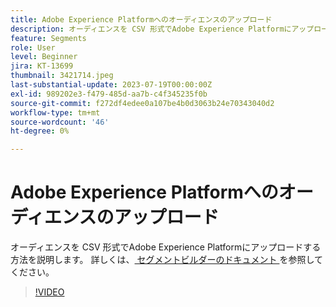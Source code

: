 ```yaml
---
title: Adobe Experience Platformへのオーディエンスのアップロード
description: オーディエンスを CSV 形式でAdobe Experience Platformにアップロードする方法を説明します。
feature: Segments
role: User
level: Beginner
jira: KT-13699
thumbnail: 3421714.jpeg
last-substantial-update: 2023-07-19T00:00:00Z
exl-id: 989202e3-f479-485d-aa7b-c4f345235f0b
source-git-commit: f272df4edee0a107be4b0d3063b24e70343040d2
workflow-type: tm+mt
source-wordcount: '46'
ht-degree: 0%

---
```


# Adobe Experience Platformへのオーディエンスのアップロード

オーディエンスを CSV 形式でAdobe Experience Platformにアップロードする方法を説明します。 詳しくは、[ セグメントビルダーのドキュメント ](https://experienceleague.adobe.com/en/docs/experience-platform/segmentation/ui/audience-portal#import-audience) を参照してください。

>[!VIDEO](https://video.tv.adobe.com/v/3421714/?learn=on)
